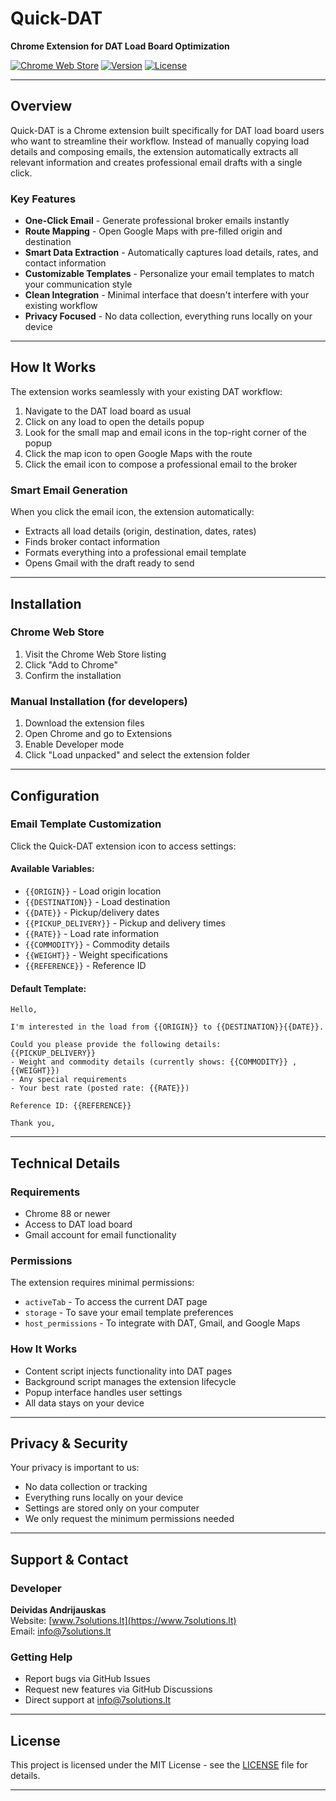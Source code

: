 # Quick-DAT

**Chrome Extension for DAT Load Board Optimization**

[![Chrome Web Store](https://img.shields.io/badge/Chrome%20Web%20Store-Ready-brightgreen)](https://chrome.google.com/webstore)
[![Version](https://img.shields.io/badge/version-1.0-blue)](https://github.com)
[![License](https://img.shields.io/badge/license-MIT-green)](https://opensource.org/licenses/MIT)

---

## Overview

Quick-DAT is a Chrome extension built specifically for DAT load board users who want to streamline their workflow. Instead of manually copying load details and composing emails, the extension automatically extracts all relevant information and creates professional email drafts with a single click.

### Key Features

- **One-Click Email** - Generate professional broker emails instantly
- **Route Mapping** - Open Google Maps with pre-filled origin and destination
- **Smart Data Extraction** - Automatically captures load details, rates, and contact information
- **Customizable Templates** - Personalize your email templates to match your communication style
- **Clean Integration** - Minimal interface that doesn't interfere with your existing workflow
- **Privacy Focused** - No data collection, everything runs locally on your device

---

## How It Works

The extension works seamlessly with your existing DAT workflow:

1. Navigate to the DAT load board as usual
2. Click on any load to open the details popup
3. Look for the small map and email icons in the top-right corner of the popup
4. Click the map icon to open Google Maps with the route
5. Click the email icon to compose a professional email to the broker

### Smart Email Generation

When you click the email icon, the extension automatically:
- Extracts all load details (origin, destination, dates, rates)
- Finds broker contact information
- Formats everything into a professional email template
- Opens Gmail with the draft ready to send

---

## Installation

### Chrome Web Store
1. Visit the Chrome Web Store listing
2. Click "Add to Chrome"
3. Confirm the installation

### Manual Installation (for developers)
1. Download the extension files
2. Open Chrome and go to Extensions
3. Enable Developer mode
4. Click "Load unpacked" and select the extension folder

---

## Configuration

### Email Template Customization

Click the Quick-DAT extension icon to access settings:

#### Available Variables:
- `{{ORIGIN}}` - Load origin location
- `{{DESTINATION}}` - Load destination
- `{{DATE}}` - Pickup/delivery dates
- `{{PICKUP_DELIVERY}}` - Pickup and delivery times
- `{{RATE}}` - Load rate information
- `{{COMMODITY}}` - Commodity details
- `{{WEIGHT}}` - Weight specifications
- `{{REFERENCE}}` - Reference ID

#### Default Template:
```
Hello,

I'm interested in the load from {{ORIGIN}} to {{DESTINATION}}{{DATE}}.

Could you please provide the following details:
{{PICKUP_DELIVERY}}
- Weight and commodity details (currently shows: {{COMMODITY}} , {{WEIGHT}})
- Any special requirements
- Your best rate (posted rate: {{RATE}})

Reference ID: {{REFERENCE}}

Thank you,
```

---

## Technical Details

### Requirements
- Chrome 88 or newer
- Access to DAT load board
- Gmail account for email functionality

### Permissions
The extension requires minimal permissions:
- `activeTab` - To access the current DAT page
- `storage` - To save your email template preferences
- `host_permissions` - To integrate with DAT, Gmail, and Google Maps

### How It Works
- Content script injects functionality into DAT pages
- Background script manages the extension lifecycle
- Popup interface handles user settings
- All data stays on your device

---

## Privacy & Security

Your privacy is important to us:
- No data collection or tracking
- Everything runs locally on your device
- Settings are stored only on your computer
- We only request the minimum permissions needed

---

## Support & Contact

### Developer
**Deividas Andrijauskas**  
Website: [www.7solutions.lt](https://www.7solutions.lt)  
Email: [info@7solutions.lt](mailto:info@7solutions.lt)

### Getting Help
- Report bugs via GitHub Issues
- Request new features via GitHub Discussions
- Direct support at info@7solutions.lt

---

## License

This project is licensed under the MIT License - see the [LICENSE](LICENSE) file for details.

---